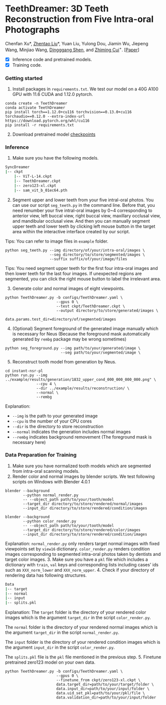 # TeethDreamer: 3D Teeth Reconstruction from Five Intra-oral Photographs
Chenfan Xu*, [Zhentao Liu](https://zhentao-liu.github.io/)*, Yuan Liu, Yulong Dou, Jiamin Wu, Jiepeng Wang, Minjiao Wang, [Dingggang Shen](https://idea.bme.shanghaitech.edu.cn/), and [Zhiming Cui](https://shanghaitech-impact.github.io/)<sup>+</sup>.
[[Paper](https://arxiv.org/abs/2407.11419)]

- [x] Inference code and pretrained models.
- [x] Training code.

### Getting started
1. Install packages in `requirements.txt`. We test our model on a 40G A100 GPU with 11.6 CUDA and 1.12.0 pytorch. 
```angular2html
conda create -n TeethDreamer
conda activate TeethDreamer
pip install torch==1.12.0+cu116 torchvision==0.13.0+cu116 torchaudio==0.12.0 --extra-index-url https://download.pytorch.org/whl/cu116
pip install -r requirements.txt
```
2. Download pretrained model [checkpoints](https://shanghaitecheducn-my.sharepoint.com/:f:/g/personal/xuchf2023_shanghaitech_edu_cn/Em8U10EGc09Om0SQKA-s6WoBiYX9hkm-0BWiReTFnwIsuQ?e=6vb0Xl)
### Inference
1. Make sure you have the following models.
```bash
SyncDreamer
|-- ckpt
    |-- ViT-L-14.ckpt
    |-- TeethDreamer.ckpt
    |-- zero123-xl.ckpt
    |-- sam_vit_b_01ec64.pth
```
2. Segment upper and lower teeth from your five intral-oral photos. You can use our script `seg_teeth.py` in the command line. Before that, you need renumber your five intral-oral images by 0~4 corresponding to anterior view, left buccal view, right buccal view, maxillary occlusal view, and mandibular occlusal view. And then you can manually segment upper teeth and lower teeth by clicking left mouse button in the target area within the interactive interface created by our script.

Tips: You can refer to image files in `example` folder.
```angular2html
python seg_teeth.py --img directory/of/your/intra-oral/images \
                    --seg directory/to/store/segmented/images \
                    --suffix suffix/of/your/image/files
```
Tips: You need segment upper teeth for the first four intra-oral images and then lower teeth for the last four images. If unexpected regions are segmented, you can click the right mouse button to label the irrelevant area.

3. Generate color and normal images of eight viewpoints.
```angular2html
python TeethDreamer.py -b configs/TeethDreamer.yaml \
                       --gpus 0 \
                       --test ckpt/TeethDreamer.ckpt \
                       --output directory/to/store/generated/images \
                       data.params.test_dir=directory/of/segmented/images
```
4. (Optional) Segment foreground of the generated image manually which is necessary for Neus (Because the foreground mask automatically generated by `rembg` package may be wrong sometimes)
```angular2html
python seg_foreground.py --img path/to/your/generated/image \
                         --seg path/to/your/segmented/image \
```
5. Reconstruct tooth model from generation by Neus.
```angular2html
cd instant-nsr-pl
python run.py --img ../example/results/generation/1832_upper_cond_000_000_000_000.png" \
              --cpu 4 \
              --dir ../example/results/reconstruction/ \
              --normal \
              --rembg
```
Explanation: 
- `--img` is the path to your generated image
- `--cpu` is the number of your CPU cores
- `--dir` is the directory to store reconstruction
- `--normal` indicates the generation includes normal images
- `--rembg` indicates background removement (The foreground mask is necessary here)

### Data Preparation for Training
1. Make sure you have normalized tooth models which are segmented from intra-oral scanning models.
2. Render color and normal images by blender scripts. We test following scripts on Windows with Blender 4.0.1
```angular2html
blender --background
        --python normal_render.py
        -- --object_path path/to/your/tooth/model
        --target_dir directory/to/store/rendered/normal/images
        --input_dir directory/to/store/rendered/condition/images
```
```angular2html
blender --background
        --python color_render.py
        -- --object_path path/to/your/tooth/model
        --target_dir directory/to/store/rendered/color/images
        --input_dir directory/to/store/rendered/condition/images
```
Explanation: 
`normal_render.py` only renders target normal images with fixed viewpoints set by `view16` dictionary.
`color_render.py` renders condition images corresponding to segmented intra-oral photos taken by dentists and target color images.
3. Make sure you have a `pkl` file which includes a dictionary with `train`, `val` keys and corresponding lists including cases' ids such as `XXX_norm_lower` and `XXX_norm_upper`.
4. Check if your directory of rendering data has following structures.
```bash
Data
|-- target
|-- normal
|-- input
|-- splits.pkl
```
Explanation: 
The `target` folder is the directory of your rendered color images which is the argument `target_dir` in the script `color_render.py`.

The `normal` folder is the directory of your rendered normal images which is the argument `target_dir` in the script `normal_render.py`.

The `input` folder is the directory of your rendered condition images which is the argument `input_dir` in the script `color_render.py`.

The `splits.pkl` file is the `pkl` file mentioned in the previous step.
5. Finetune pretrained zero123 model on your own data.
```angular2html
python TeethDreamer.py -b configs/TeethDreamer.yaml \
                       --gpus 0 \
                       --finetune_from ckpt/zero123-xl.ckpt \
                       data.target_dir=path/to/your/target/folder \
                       data.input_dir=path/to/your/input/folder \
                       data.uid_set_pkl=path/to/your/pkl/file \
                       data.validation_dir=path/to/your/input/folder
```
